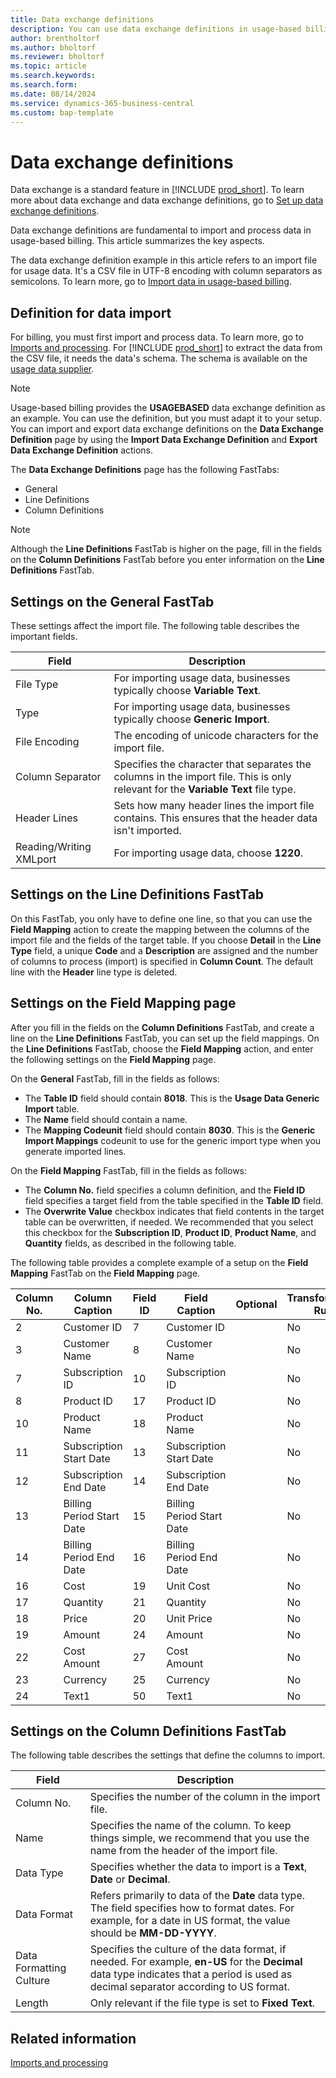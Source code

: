 ```yaml
---
title: Data exchange definitions
description: You can use data exchange definitions in usage-based billing.
author: brentholtorf
ms.author: bholtorf
ms.reviewer: bholtorf
ms.topic: article
ms.search.keywords: 
ms.search.form: 
ms.date: 08/14/2024
ms.service: dynamics-365-business-central
ms.custom: bap-template
---
```

# Data exchange definitions

Data exchange is a standard feature in [!INCLUDE [prod_short](../../includes/prod_short.md)]. To learn more about data exchange and data exchange definitions, go to [Set up data exchange definitions](../../across-how-to-set-up-data-exchange-definitions.md). 

Data exchange definitions are fundamental to import and process data in usage-based billing. This article summarizes the key aspects.

The data exchange definition example in this article refers to an import file for usage data. It's a CSV file in UTF-8 encoding with column separators as semicolons. To learn more, go to [Import data in usage-based billing](../processing-usage-data/imports-processing.md).

## Definition for data import

For billing, you must first import and process data. To learn more, go to [Imports and processing](../processing-usage-data/imports-processing.md). For [!INCLUDE [prod_short](../../includes/prod_short.md)] to extract the data from the CSV file, it needs the data's schema. The schema is available on the [usage data supplier](suppliers.md).

> [!NOTE]
> Usage-based billing provides the **USAGEBASED** data exchange definition as an example. You can use the definition, but you must adapt it to your setup. You can import and export data exchange definitions on the **Data Exchange Definition** page by using the **Import Data Exchange Definition** and **Export Data Exchange Definition** actions.

The **Data Exchange Definitions** page has the following FastTabs:

* General
* Line Definitions
* Column Definitions

> [!NOTE]
> Although the **Line Definitions** FastTab is higher on the page, fill in the fields on the **Column Definitions** FastTab before you enter information on the **Line Definitions** FastTab.

## Settings on the General FastTab

These settings affect the import file. The following table describes the important fields.

|Field  |Description  |
|---------|---------|
|File Type     | For importing usage data, businesses typically choose **Variable Text**.        |
|Type     | For importing usage data, businesses typically choose **Generic Import**.        |
|File Encoding     | The encoding of unicode characters for the import file.        |
|Column Separator     | Specifies the character that separates the columns in the import file. This is only relevant for the **Variable Text** file type.        |
|Header Lines     | Sets how many header lines the import file contains. This ensures that the header data isn't imported.        |
|Reading/Writing XMLport  |  For importing usage data, choose **1220**.  |

## Settings on the Line Definitions FastTab

On this FastTab, you only have to define one line, so that you can use the **Field Mapping** action to create the mapping between the columns of the import file and the fields of the target table. If you choose **Detail** in the **Line Type** field, a unique **Code** and a **Description** are assigned and the number of columns to process (import) is specified in **Column Count**. The default line with the **Header** line type is deleted.


## Settings on the Field Mapping page

After you fill in the fields on the **Column Definitions** FastTab, and create a line on the **Line Definitions** FastTab, you can set up the field mappings. On the **Line Definitions** FastTab, choose the **Field Mapping** action, and enter the following settings on the **Field Mapping** page. 

On the **General** FastTab, fill in the fields as follows:

   * The **Table ID** field should contain **8018**. This is the **Usage Data Generic Import** table.
   * The **Name** field should contain a name.
   * The **Mapping Codeunit** field should contain **8030**. This is the **Generic Import Mappings** codeunit to use for the generic import type when you generate imported lines.
    
On the **Field Mapping** FastTab, fill in the fields as follows:
    
   * The **Column No.** field specifies a column definition, and the **Field ID** field specifies a target field from the table specified in the **Table ID** field.
   * The **Overwrite Value** checkbox indicates that field contents in the target table can be overwritten, if needed. We recommended that you select this checkbox for the **Subscription ID**, **Product ID**, **Product Name**, and **Quantity** fields, as described in the following table.

The following table provides a complete example of a setup on the **Field Mapping** FastTab on the **Field Mapping** page.

|Column No.  |Column Caption  |Field ID  |Field Caption  |Optional  |Transformation Rule  |Overwrite Value  |Priority  |
|---------|---------|---------|---------|---------|---------|---------|---------|
|2    | Customer ID   |  7       |   Customer ID      | |No |No | 0|
|3    | Customer Name |  8       |   Customer Name      | |No | No| 0|
|7    | Subscription ID |10      |   Subscription ID      | |No | Yes | 0|
|8    | Product ID    |  17      |   Product ID      | |No | Yes| 0|
|10   | Product Name |   18      |    Product Name     | |No | Yes| 0|
|11   | Subscription Start Date  |  13  | Subscription Start Date| |No | No| 0|
|12   | Subscription End Date    | 14  | Subscription End Date  | |No | No| 0|
|13   | Billing Period Start Date| 15 | Billing Period Start Date | |No | No| 0|
|14   | Billing Period End Date  | 16  | Billing Period End Date  | |No | No| 0|
|16   | Cost        |  19      |   Unit Cost      | |No | No| 0|
|17   | Quantity    |  21      |  Quantity        | |No | Yes| 0|
|18   | Price       |  20      |  Unit Price      | |No | No| 0|
|19   | Amount      |  24      |  Amount          | |No | No| 0|
|22   | Cost Amount |   27     |  Cost Amount     | |No | No| 0|
|23   | Currency    |  25      |  Currency        | |No | No| 0|
|24   | Text1       | 50       |  Text1           | | No| No| 0|

## Settings on the Column Definitions FastTab

The following table describes the settings that define the columns to import.

|Field  |Description  |
|---------|---------|
|Column No.     | Specifies the number of the column in the import file.        |
|Name     |  Specifies the name of the column. To keep things simple, we recommend that you use the name from the header of the import file.       |
|Data Type     | Specifies whether the data to import is a **Text**, **Date** or **Decimal**.        |
|Data Format     | Refers primarily to data of the **Date** data type. The field specifies how to format dates. For example, for a date in US format, the value should be **MM-DD-YYYY**.        |
|Data Formatting Culture     | Specifies the culture of the data format, if needed. For example, **en-US** for the **Decimal** data type indicates that a period is used as decimal separator according to US format.        |
|Length     | Only relevant if the file type is set to **Fixed Text**.        |

## Related information

[Imports and processing](../processing-usage-data/imports-processing.md)
